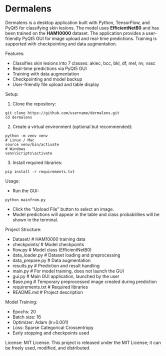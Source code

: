 # Dermalens

Dermalens is a desktop application built with Python, TensorFlow, and PyQt5 for classifying skin lesions. The model uses **EfficientNetB0** and has been trained on the **HAM10000** dataset. The application provides a user-friendly PyQt5 GUI for image upload and real-time predictions. Training is supported with checkpointing and data augmentation.

Features:
- Classifies skin lesions into 7 classes: akiec, bcc, bkl, df, mel, nv, vasc
- Real-time predictions via PyQt5 GUI
- Training with data augmentation
- Checkpointing and model backup
- User-friendly file upload and table display

Setup:
1. Clone the repository:
```
git clone https://github.com/username/dermalens.git
cd dermalens
```
2. Create a virtual environment (optional but recommended):
```
python -m venv venv
# Linux / Mac
source venv/bin/activate
# Windows
venv\Scripts\activate
```
3. Install required libraries:
```
pip install -r requirements.txt
```

Usage:
- Run the GUI:
```
python mainfrom.py
```
- Click the "Upload File" button to select an image.
- Model predictions will appear in the table and class probabilities will be shown in the terminal.

Project Structure:
- Dataset/             # HAM10000 training data
- checkpoints/         # Model checkpoints
- flow.py              # Model class (EfficientNetB0)
- data_loader.py       # Dataset loading and preprocessing
- data_prepare.py       # Data augmentation
- results.py           # Prediction and result handling
- main.py              # For model training, does not launch the GUI
- gui.py               # Main GUI application, launched by the user
- Base.png             # Temporary preprocessed image created during prediction
- requirements.txt     # Required libraries
- README.md            # Project description

Model Training:
- Epochs: 20
- Batch size: 16
- Optimizer: Adam (lr=0.001)
- Loss: Sparse Categorical Crossentropy
- Early stopping and checkpoints used

License:
MIT License. This project is released under the MIT License; it can be freely used, modified, and distributed.
